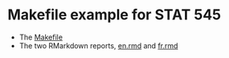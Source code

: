 # Makefile example for STAT 545

+ The [Makefile](Makefile)
+ The two RMarkdown reports, [en.rmd](en.rmd) and [fr.rmd](fr.rmd)
